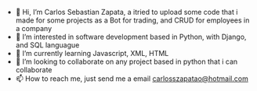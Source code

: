 - 👋 Hi, I’m Carlos Sebastian Zapata, a itried to upload some code that i made for some projects as a Bot for trading, and CRUD for employees in a company
- 👀 I’m interested in software development based in Python, with Django, and SQL languague
- 🌱 I’m currently learning Javascript, XML, HTML
- 💞️ I’m looking to collaborate on any project based in python that i can collaborate
- 📫 How to reach me, just send me a email carlosszapatao@hotmail.com

<!---
benzunum93/benzunum93 is a ✨ special ✨ repository because its `README.md` (this file) appears on your GitHub profile.
You can click the Preview link to take a look at your changes.
--->
